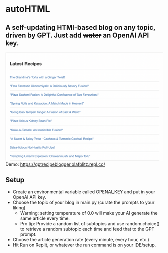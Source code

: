 # autoHTML
## A self-updating HTMl-based blog on any topic, driven by GPT. Just add ~~water~~ an OpenAI API key.
![screenshot](sampleScreenshot.png)
Demo: https://gptrecipeblogger.olafblitz.repl.co/
## Setup
- Create an environmental variable called OPENAI_KEY and put in your OpenAI API key.
- Choose the topic of your blog in main.py (curate the prompts to your liking)
    - Warning: setting temperature of 0.0 will make your AI generate the same article every time.
    - Pro tip: Provide a random list of subtopics and use random.choice() to retrieve a random subtopic each time and feed that to the GPT prompt.
- Choose the article generation rate (every minute, every hour, etc.)
- Hit Run on Replit, or whatever the run command is on your IDE/setup.